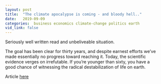 ```yaml
---
layout: post
title:  "The climate apocalypse is coming - and bloody hell.."
date:   2019-09-09
categories:  business economics climate-change politics earth
vid_link: false
---
```


Seriously well written read and unbeliveable situation.

The goal has been clear for thirty years, and despite earnest efforts we’ve made essentially no progress toward reaching it. Today, the scientific evidence verges on irrefutable. If you’re younger than sixty, you have a good chance of witnessing the radical destabilization of life on earth.

Article [here]

[here]: //www.newyorker.com/culture/cultural-comment/what-if-we-stopped-pretending